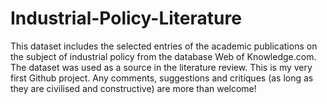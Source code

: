 # Industrial-Policy-Literature
This dataset includes the selected entries of the academic publications on the subject of industrial policy from the database Web of Knowledge.com. The dataset was used as a source in the literature review. This is my very first Github project. Any comments, suggestions and critiques (as long as they are civilised and constructive) are more than welcome!
